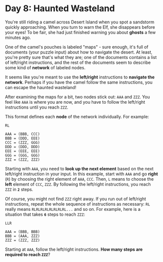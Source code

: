# Day 8: Haunted Wasteland
You're still riding a camel across Desert Island when you spot a sandstorm quickly approaching. When you turn to warn 
the Elf, she disappears before your eyes! To be fair, she had just finished warning you about **ghosts** a few minutes 
ago.

One of the camel's pouches is labeled "maps" - sure enough, it's full of documents (your puzzle input) about how to 
navigate the desert. At least, you're pretty sure that's what they are; one of the documents contains a list of 
left/right instructions, and the rest of the documents seem to describe some kind of **network** of labeled nodes.

It seems like you're meant to use the **left/right** instructions to **navigate the network**. Perhaps if you have the 
camel follow the same instructions, you can escape the haunted wasteland!

After examining the maps for a bit, two nodes stick out: `AAA` and `ZZZ`. You feel like `AAA` is where you are now, 
and you have to follow the left/right instructions until you reach `ZZZ`.

This format defines each **node** of the network individually. For example:
```
RL

AAA = (BBB, CCC)
BBB = (DDD, EEE)
CCC = (ZZZ, GGG)
DDD = (DDD, DDD)
EEE = (EEE, EEE)
GGG = (GGG, GGG)
ZZZ = (ZZZ, ZZZ)
```
Starting with `AAA`, you need to **look up the next element** based on the next left/right instruction in your input. 
In this example, start with `AAA` and go **right** (`R`) by choosing the right element of `AAA`, `CCC`. Then, `L` 
means to choose the **left** element of `CCC`, `ZZZ`. By following the left/right instructions, you reach `ZZZ` in 
**`2`** steps.

Of course, you might not find `ZZZ` right away. If you run out of left/right instructions, repeat the whole sequence 
of instructions as necessary: `RL` really means `RLRLRLRLRLRLRLRL...` and so on. For example, here is a situation that 
takes **`6`** steps to reach `ZZZ`:
```
LLR

AAA = (BBB, BBB)
BBB = (AAA, ZZZ)
ZZZ = (ZZZ, ZZZ)
```
Starting at `AAA`, follow the left/right instructions. **How many steps are required to reach `ZZZ`**?
